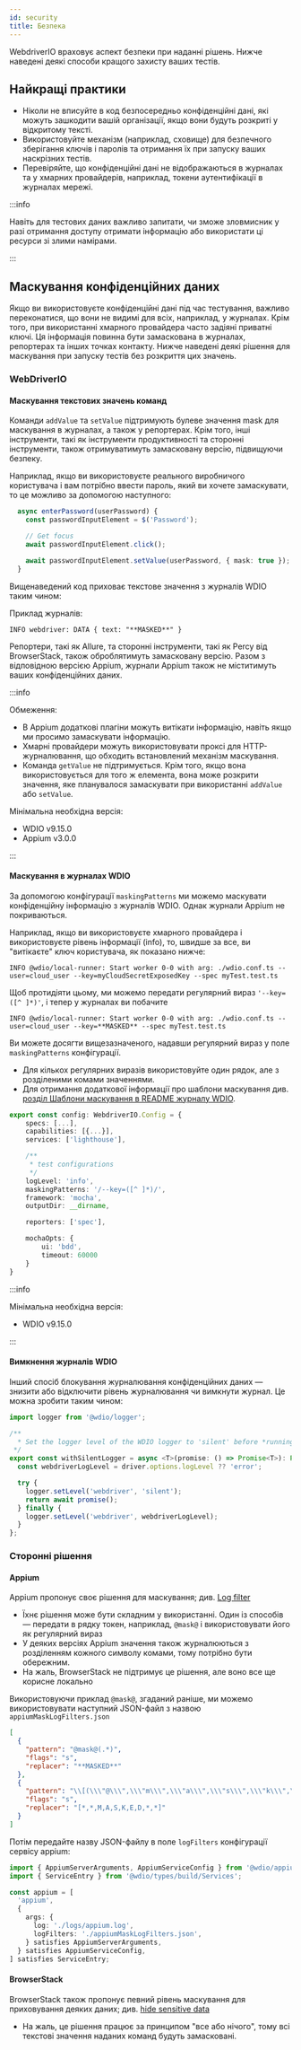```yaml
---
id: security
title: Безпека
---
```


WebdriverIO враховує аспект безпеки при наданні рішень. Нижче наведені деякі способи кращого захисту ваших тестів.

## Найкращі практики

- Ніколи не вписуйте в код безпосередньо конфіденційні дані, які можуть зашкодити вашій організації, якщо вони будуть розкриті у відкритому тексті.
- Використовуйте механізм (наприклад, сховище) для безпечного зберігання ключів і паролів та отримання їх при запуску ваших наскрізних тестів.
- Перевіряйте, що конфіденційні дані не відображаються в журналах та у хмарних провайдерів, наприклад, токени аутентифікації в журналах мережі.

:::info

Навіть для тестових даних важливо запитати, чи зможе зловмисник у разі отримання доступу отримати інформацію або використати ці ресурси зі злими намірами.

:::

## Маскування конфіденційних даних

Якщо ви використовуєте конфіденційні дані під час тестування, важливо переконатися, що вони не видимі для всіх, наприклад, у журналах. Крім того, при використанні хмарного провайдера часто задіяні приватні ключі. Ця інформація повинна бути замаскована в журналах, репортерах та інших точках контакту. Нижче наведені деякі рішення для маскування при запуску тестів без розкриття цих значень.

### WebDriverIO

#### Маскування текстових значень команд

Команди `addValue` та `setValue` підтримують булеве значення mask для маскування в журналах, а також у репортерах. Крім того, інші інструменти, такі як інструменти продуктивності та сторонні інструменти, також отримуватимуть замасковану версію, підвищуючи безпеку.

Наприклад, якщо ви використовуєте реального виробничого користувача і вам потрібно ввести пароль, який ви хочете замаскувати, то це можливо за допомогою наступного:

```ts
  async enterPassword(userPassword) {
    const passwordInputElement = $('Password');

    // Get focus
    await passwordInputElement.click();

    await passwordInputElement.setValue(userPassword, { mask: true });
  }
```

Вищенаведений код приховає текстове значення з журналів WDIO таким чином:

Приклад журналів:
```text
INFO webdriver: DATA { text: "**MASKED**" }
```

Репортери, такі як Allure, та сторонні інструменти, такі як Percy від BrowserStack, також оброблятимуть замасковану версію.
Разом з відповідною версією Appium, журнали Appium також не міститимуть ваших конфіденційних даних.

:::info

Обмеження:
  - В Appium додаткові плагіни можуть витікати інформацію, навіть якщо ми просимо замаскувати інформацію.
  - Хмарні провайдери можуть використовувати проксі для HTTP-журналювання, що обходить встановлений механізм маскування.
  - Команда `getValue` не підтримується. Крім того, якщо вона використовується для того ж елемента, вона може розкрити значення, яке планувалося замаскувати при використанні `addValue` або `setValue`.

Мінімальна необхідна версія:
 - WDIO v9.15.0
 - Appium v3.0.0

:::

#### Маскування в журналах WDIO

За допомогою конфігурації `maskingPatterns` ми можемо маскувати конфіденційну інформацію з журналів WDIO. Однак журнали Appium не покриваються.

Наприклад, якщо ви використовуєте хмарного провайдера і використовуєте рівень інформації (info), то, швидше за все, ви "витікаєте" ключ користувача, як показано нижче:

```text
INFO @wdio/local-runner: Start worker 0-0 with arg: ./wdio.conf.ts --user=cloud_user --key=myCloudSecretExposedKey --spec myTest.test.ts
```

Щоб протидіяти цьому, ми можемо передати регулярний вираз `'--key=([^ ]*)'`, і тепер у журналах ви побачите 

```text
INFO @wdio/local-runner: Start worker 0-0 with arg: ./wdio.conf.ts --user=cloud_user --key=**MASKED** --spec myTest.test.ts
```

Ви можете досягти вищезазначеного, надавши регулярний вираз у поле `maskingPatterns` конфігурації.
  - Для кількох регулярних виразів використовуйте один рядок, але з розділеними комами значеннями.
  - Для отримання додаткової інформації про шаблони маскування див. [розділ Шаблони маскування в README журналу WDIO](https://github.com/webdriverio/webdriverio/blob/main/packages/wdio-logger/README.md#masking-patterns).

```ts
export const config: WebdriverIO.Config = {
    specs: [...],
    capabilities: [{...}],
    services: ['lighthouse'],

    /**
     * test configurations
     */
    logLevel: 'info',
    maskingPatterns: '/--key=([^ ]*)/',
    framework: 'mocha',
    outputDir: __dirname,

    reporters: ['spec'],

    mochaOpts: {
        ui: 'bdd',
        timeout: 60000
    }
}
```

:::info

Мінімальна необхідна версія:
 - WDIO v9.15.0

:::

#### Вимкнення журналів WDIO

Інший спосіб блокування журналювання конфіденційних даних — знизити або відключити рівень журналювання чи вимкнути журнал.
Це можна зробити таким чином:

```ts
import logger from '@wdio/logger';

/**
  * Set the logger level of the WDIO logger to 'silent' before *running a promise, which helps hide sensitive information in the logs.
 */
export const withSilentLogger = async <T>(promise: () => Promise<T>): Promise<T> => {
  const webdriverLogLevel = driver.options.logLevel ?? 'error';

  try {
    logger.setLevel('webdriver', 'silent');
    return await promise();
  } finally {
    logger.setLevel('webdriver', webdriverLogLevel);
  }
};
```

### Сторонні рішення

#### Appium
Appium пропонує своє рішення для маскування; див. [Log filter](https://appium.io/docs/en/latest/guides/log-filters/)
 - Їхнє рішення може бути складним у використанні. Один із способів — передати в рядку токен, наприклад, `@mask@` і використовувати його як регулярний вираз
 - У деяких версіях Appium значення також журналюються з розділенням кожного символу комами, тому потрібно бути обережним.
 - На жаль, BrowserStack не підтримує це рішення, але воно все ще корисне локально
 
Використовуючи приклад `@mask@`, згаданий раніше, ми можемо використовувати наступний JSON-файл з назвою `appiumMaskLogFilters.json`
```json
[
  {
    "pattern": "@mask@(.*)",
    "flags": "s",
    "replacer": "**MASKED**"
  },
  {
    "pattern": "\\[(\\\"@\\\",\\\"m\\\",\\\"a\\\",\\\"s\\\",\\\"k\\\",\\\"@\\\",\\S+)\\]",
    "flags": "s",
    "replacer": "[*,*,M,A,S,K,E,D,*,*]"
  }
]
```

Потім передайте назву JSON-файлу в поле `logFilters` конфігурації сервісу appium:
```ts
import { AppiumServerArguments, AppiumServiceConfig } from '@wdio/appium-service';
import { ServiceEntry } from '@wdio/types/build/Services';

const appium = [
  'appium',
  {
    args: {
      log: './logs/appium.log',
      logFilters: './appiumMaskLogFilters.json',
    } satisfies AppiumServerArguments,
  } satisfies AppiumServiceConfig,
] satisfies ServiceEntry;
```

#### BrowserStack

BrowserStack також пропонує певний рівень маскування для приховування деяких даних; див. [hide sensitive data](https://www.browserstack.com/docs/automate/selenium/hide-sensitive-data)
 - На жаль, це рішення працює за принципом "все або нічого", тому всі текстові значення наданих команд будуть замасковані.